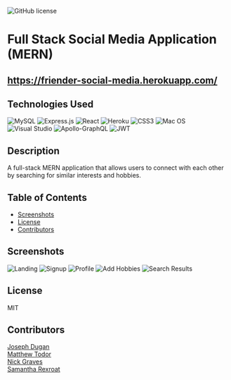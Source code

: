 ![GitHub license](https://img.shields.io/badge/license-MIT-blue.svg)

# Full Stack Social Media Application (MERN)

## https://friender-social-media.herokuapp.com/

## Technologies Used
![MySQL](https://img.shields.io/badge/mysql-%2300f.svg?style=for-the-badge&logo=mysql&logoColor=white)
![Express.js](https://img.shields.io/badge/express.js-%23404d59.svg?style=for-the-badge&logo=express&logoColor=%2361DAFB)
![React](https://img.shields.io/badge/react-%2320232a.svg?style=for-the-badge&logo=react&logoColor=%2361DAFB)
![Heroku](https://img.shields.io/badge/heroku-%23430098.svg?style=for-the-badge&logo=heroku&logoColor=white)
![CSS3](https://img.shields.io/badge/css3-%231572B6.svg?style=for-the-badge&logo=css3&logoColor=white)
![Mac OS](https://img.shields.io/badge/mac%20os-000000?style=for-the-badge&logo=macos&logoColor=F0F0F0)
![Visual Studio](https://img.shields.io/badge/Visual%20Studio-5C2D91.svg?style=for-the-badge&logo=visual-studio&logoColor=white)
![Apollo-GraphQL](https://img.shields.io/badge/-ApolloGraphQL-311C87?style=for-the-badge&logo=apollo-graphql)
![JWT](https://img.shields.io/badge/JWT-black?style=for-the-badge&logo=JSON%20web%20tokens)

## Description
A full-stack MERN application that allows users to connect with each other by searching for similar interests and hobbies.

## Table of Contents
* [Screenshots](#screenshots)
* [License](#license)
* [Contributors](#contributors)

## Screenshots
![Landing](./client//src/assets/images/screenshots/friender-ss-landing.png)
![Signup](./client/src/assets/images/screenshots/friender-ss-signup.png)
![Profile](./client/src/assets/images/screenshots/friender-ss-profile.png)
![Add Hobbies](./client/src/assets/images/screenshots/friender-ss-addhobbies.png)
![Search Results](./client/src/assets/images/screenshots/friender-ss-searchresults.png)


## License
MIT

## Contributors
[Joseph Dugan](https://github.com/dugan-jo)<br>
[Matthew Todor](https://github.com/Ccatalyst)<br>
[Nick Graves](https://github.com/Thekid303)<br>
[Samantha Rexroat](https://github.com/samanthajrexroat)
